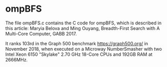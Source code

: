 # ompBFS
The file ompBFS.c contains the C code for ompBFS, which is described in this article:
Maryia Belova and Ming Ouyang, Breadth-First Search with A Multi-Core Computer, GABB 2017.

It ranks 103rd in the Graph 500 benchmark https://graph500.org/ in November 2018, when executed on a Microway NumberSmasher with two Intel Xeon 6150 "Skylake" 2.70 GHz 18-Core CPUs and 192GB RAM at 2666MHz.

